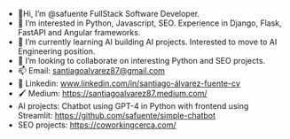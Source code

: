 - 👋Hi, I’m @safuente FullStack Software Developer.
- 👀 I’m interested in Python, Javascript, SEO. Experience in Django, Flask, FastAPI and Angular frameworks.
- 🌱 I’m currently learning AI building AI projects. Interested to move to AI Engineering position.
- 💞️ I’m looking to collaborate on interesting Python and SEO projects.
- 📫 Email: santiagoalvarez87@gmail.com 
- 📄 Linkedin: www.linkedin.com/in/santiago-álvarez-fuente-cv 
- 🖌 Medium: https://santiagoalvarez87.medium.com/
- AI projects:
  Chatbot using GPT-4 in Python with frontend using Streamlit: https://github.com/safuente/simple-chatbot
- SEO projects:
https://coworkingcerca.com/


